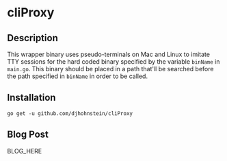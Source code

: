 # cliProxy

## Description

This wrapper binary uses pseudo-terminals on Mac and Linux to imitate TTY sessions for the hard coded binary specified by the variable `binName` in `main.go`. 
This binary should be placed in a path that'll be searched before the path specified in `binName` in order to be called.

## Installation

```go get -u github.com/djhohnstein/cliProxy```

## Blog Post

BLOG_HERE